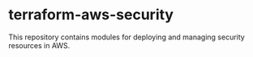 # terraform-aws-security

This repository contains modules for deploying and managing security resources in AWS.
